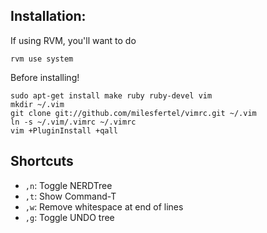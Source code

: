 ## Installation:

If using RVM, you'll want to do

    rvm use system

Before installing!

    sudo apt-get install make ruby ruby-devel vim
    mkdir ~/.vim
    git clone git://github.com/milesfertel/vimrc.git ~/.vim
    ln -s ~/.vim/.vimrc ~/.vimrc
    vim +PluginInstall +qall

## Shortcuts

* `,n`: Toggle NERDTree
* `,t`: Show Command-T
* `,w`: Remove whitespace at end of lines
* `,g`: Toggle UNDO tree
